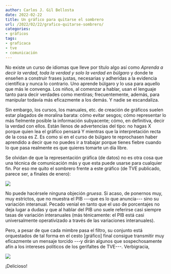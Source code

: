 ```yaml
---
author: Carlos J. Gil Bellosta
date: 2022-02-22
title: Un gráfico para quitarse el sombrero
url: /2022/02/22/grafico-quitarse-sombrero/
categories:
- gráficos
tags:
- graficaca
- tve
- comunicación
---
```


No existe un curso de idiomas que lleve por título algo así como _Aprenda a decir la verdad, toda la verdad y solo la verdad en búlgaro_ y donde te enseñen a construir frases justas, necesarias y adheridas a la evidencia científica y nunca lo contrario. Uno aprende búlgaro y lo usa para aquello que más le convenga. Los niños, al comenzar a hablar, usan el lenguaje tanto para decir verdades como mentiras; frecuentemente, además, para manipular todavía más eficazmente a los demás. Y nadie se escandaliza.

Sin embargo, los cursos, los manuales, etc. de creación de gráficos suelen estar plagados de moralina barata: cómo evitar sesgos; cómo representar lo más fielmente posible la información subyacente; cómo, en definitiva, decir la verdad con ellos. Están llenos de advertencias del tipo: no hagas X porque quien lea el gráfico pensará Y mientras que la interpretación recta de la cosa es Z. Es como si en el curso de búlgaro te reprochasen haber aprendido a decir que no puedes ir a trabajar porque tienes fiebre cuando lo que pasa realmente es que quieres tomarte un día libre.

Se olvidan de que la representación gráfica (de datos) no es otra cosa que una técnica de comunicación más y que esta puede usarse para cualquier fin. Por eso me quito el sombrero frente a este gráfico (de TVE publicado, parece ser, a finales de enero):

![](/wp-uploads/2022/02/grafico_quitarse_sombrero.jpeg#center)

No puede hacérsele ninguna objeción _gruesa_. Si acaso, de ponernos muy, muy estrictos, que no muestra el PIB ---que es lo que anuncia--- sino su variación interanual. Pecado venial en tanto que el uso de porcentajes no deja lugar a dudas y que al hablar del PIB uno suele referirse casi siempre tasas de variación interanuales (más ténicamente: el PIB está casi universalmente operativizado a través de las variaciones interanuales).

Pero, a pesar de que cada mimbre pasa el filtro, su conjunto está orquestados de tal forma en el cesto [gráfico] final consigue transmitir muy eficazmente un mensaje torcido ---y dirán algunos que sospechosamente afín a los intereses políticos de los gerifaltes de TVE---. Verbigracia,

![](/wp-uploads/2022/02/asi_esta_el_percal.jpeg#center)

¡Delicioso!

